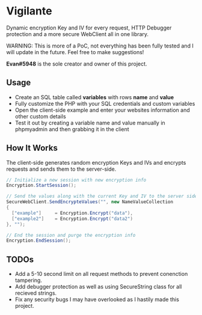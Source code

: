 # Vigilante

Dynamic encryption Key and IV for every request, HTTP Debugger protection and a more secure WebClient all in one library.

WARNING: This is more of a PoC, not everything has been fully tested and I will update in the future. Feel free to make suggestions!

**Evan#5948** is the sole creator and owner of this project.

## Usage

- Create an SQL table called **variables** with rows **name** and **value**
- Fully customize the PHP with your SQL credentials and custom variables
- Open the client-side example and enter your websites information and other custom details
- Test it out by creating a variable name and value manually in phpmyadmin and then grabbing it in the client

## How It Works

The client-side generates random encryption Keys and IVs and encrypts requests and sends them to the server-side.
```cs
// Initialize a new session with new encryption info
Encryption.StartSession(); 

// Send the values along with the current Key and IV to the server side for decryption and review
SecureWebClient.SendEncrypteValues("", new NameValueCollection 
{
  ["example"]     = Encryption.Encrypt("data"),
  ["example2"]    = Encryption.Encrypt("data2")
}, "");

// End the session and purge the encryption info
Encryption.EndSession();
```

## TODOs

- Add a 5-10 second limit on all request methods to prevent conenction tampering.
- Add debugger protection as well as using SecureString class for all recieved strings.
- Fix any security bugs I may have overlooked as I hastily made this project.
